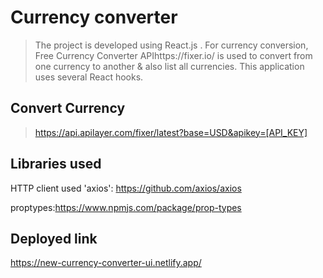 # Currency converter
> The project is developed using React.js . For currency conversion, Free Currency Converter APIhttps://fixer.io/ is used to convert from one currency to another & also list all currencies. This application uses several React hooks.

## Convert Currency 
> https://api.apilayer.com/fixer/latest?base=USD&apikey=[API_KEY]

## Libraries used
HTTP client used 'axios': https://github.com/axios/axios

proptypes:https://www.npmjs.com/package/prop-types

## Deployed link 
https://new-currency-converter-ui.netlify.app/
